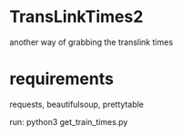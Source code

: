 # TransLinkTimes2
another way of grabbing the translink times

# requirements
requests, beautifulsoup, prettytable

run: python3 get_train_times.py
